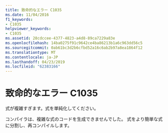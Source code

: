 ```yaml
---
title: 致命的なエラー C1035
ms.date: 11/04/2016
f1_keywords:
- C1035
helpviewer_keywords:
- C1035
ms.assetid: 28cdccee-4377-4823-a4d8-89ca7229a83e
ms.openlocfilehash: 14ba0275f91c9642ce4ba86213b1a6c963dd56c5
ms.sourcegitcommit: 0ab61bc3d2b6cfbd52a16c6ab2b97a8ea1864f12
ms.translationtype: MT
ms.contentlocale: ja-JP
ms.lasthandoff: 04/23/2019
ms.locfileid: "62383166"
---
```

# <a name="fatal-error-c1035"></a>致命的なエラー C1035

式が複雑すぎます。式を単純化してください。

コンパイラは、複雑な式のコードを生成できませんでした。 式をより簡単な式に分割し、再コンパイルします。